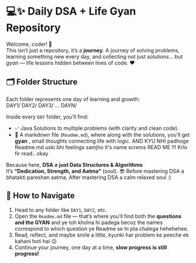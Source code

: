 # 💻✨ Daily DSA + Life Gyan Repository  

Welcome, coder! 🙌  
This isn’t just a repository, it’s a **journey**. A journey of solving problems, learning something new every day, and collecting not just *solutions*... but *gyan* — life lessons hidden between lines of code. ❤️  

## 🗂️ Folder Structure  

Each folder represents one day of learning and growth:  
DAY1/
DAY2/
DAY3/
...
DAYN/


Inside every `DAY` folder, you’ll find:  
- ✅ Java Solutions to multiple problems (with clarity and clean code).  
- 🧠 A markdown file (`Readme.md`), where along with the solutions, you’ll get **gyan** , small thoughts connecting life with logic. AND KYU NHI padhoge Readme.md uski bhi feelings samjho it's name screms READ ME !!! Krlo fir read.. okay  

Because here, **DSA ≠ just Data Structures & Algorithms**  
It’s **“Dedication, Strength, and Aatma”** (soul). 😎 Before mastering DSA a bhatakti pareshan aatma, After mastering DSA a calm relaxed soul :)  


## 🚀 How to Navigate  

1. Head to any folder like `DAY1`, `DAY2`, etc.  
2. Open the `Readme.md` file — that’s where you’ll find both the **questions and the GYAN** and ye toh kholna hi padega becoz the names correspond to which question ye Readme se hi pta chalega hehehehee.  
3. Read, reflect, and maybe smile a little, kyunki har problem ke peeche ek kahani hoti hai 😉  
4. Continue your journey, one day at a time, **slow progress is still progress!** 
